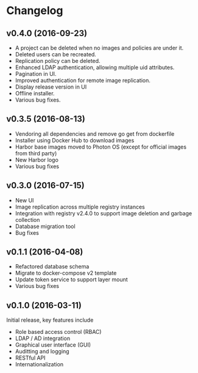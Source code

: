 # Changelog

## v0.4.0 (2016-09-23)

- A project can be deleted when no images and policies are under it.
- Deleted users can be recreated.
- Replication policy can be deleted.
- Enhanced LDAP authentication, allowing multiple uid attributes.
- Pagination in UI.
- Improved authentication for remote image replication.
- Display release version in UI
- Offline installer.
- Various bug fixes.

## v0.3.5 (2016-08-13)

- Vendoring all dependencies and remove go get from dockerfile
- Installer using Docker Hub to download images
- Harbor base images moved to Photon OS (except for official images from third party)
- New Harbor logo
- Various bug fixes

## v0.3.0 (2016-07-15)

- New UI
- Image replication across multiple registry instances
- Integration with registry v2.4.0 to support image deletion and garbage collection
- Database migration tool
- Bug fixes


## v0.1.1 (2016-04-08)

- Refactored database schema
- Migrate to docker-compose v2 template
- Update token service to support layer mount
- Various bug fixes

## v0.1.0 (2016-03-11)

Initial release, key features include

- Role based access control (RBAC)
- LDAP / AD integration
- Graphical user interface (GUI)
- Auditting and logging
- RESTful API
- Internationalization
